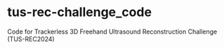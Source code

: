 # tus-rec-challenge_code
Code for Trackerless 3D Freehand Ultrasound Reconstruction Challenge (TUS-REC2024)
